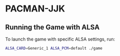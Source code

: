 # PACMAN-JJK
## Running the Game with ALSA

To launch the game with specific ALSA settings, run:

```bash
ALSA_CARD=Generic_1 ALSA_PCM=default ./game
